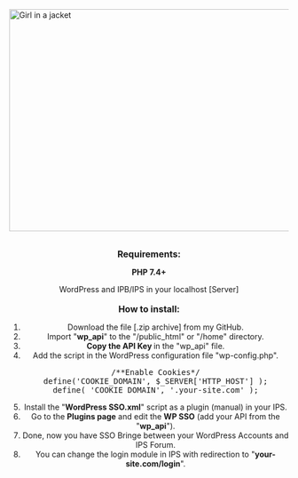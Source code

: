 <img src="https://forum.bg-gamer.com/uploads/monthly_2024_02/Screenshot2024-02-01121539.png.ef0a0d143dead901b45bdd01485321dc.png" alt="Girl in a jacket" width="700" height="400">
<p dir="auto" style="text-align: center;">
	<br>
	<span style="font-size:16px;"><strong>Requirements:</strong></span>
</p>

<p style="text-align: center;">
	<span style="font-size:14px;"><strong>PHP 7.4+</strong></span>
</p>

<p style="text-align: center;">
	WordPress and IPB/IPS in your localhost [Server]<br>
	<br>
	<span style="font-size:16px;"><strong>How to install:</strong></span>
</p>

<ol>
	<li style="text-align: center;">
		Download the file [.zip archive] from my GitHub.
	</li>
	<li style="text-align: center;">
		Import &quot;<strong>wp_api</strong>&quot; to the &quot;/public_html&quot; or &quot;/home&quot; directory.
	</li>
	<li style="text-align: center;">
		<strong>Copy the API Key </strong>in the &quot;wp_api&quot; file.
	</li>
	<li style="text-align: center;">
		Add the script in the WordPress configuration file &quot;wp-config.php&quot;.
		<pre class="ipsCode prettyprint lang-php prettyprinted" id="ips_uid_9130_8" style=""><span class="com">/**Enable Cookies*/</span><span class="pln">
define</span><span class="pun">(</span><span class="str">&#39;COOKIE_DOMAIN&#39;</span><span class="pun">,</span><span class="pln"> $_SERVER</span><span class="pun">[</span><span class="str">&#39;HTTP_HOST&#39;</span><span class="pun">]</span><span class="pln"> </span><span class="pun">);</span><span class="pln">
define</span><span class="pun">(</span><span class="pln"> </span><span class="str">&#39;COOKIE_DOMAIN&#39;</span><span class="pun">,</span><span class="pln"> </span><span class="str">&#39;.your-site.com&#39;</span><span class="pln"> </span><span class="pun">);</span></pre>
	</li>
	<li style="text-align: center;">
		Install the &quot;<strong>WordPress SSO.xml</strong>&quot; script as a plugin (manual) in your IPS.
	</li>
	<li style="text-align: center;">
		Go to the <strong>Plugins page</strong> and edit the <strong>WP SSO</strong> (add your API from the &quot;<strong>wp_api</strong>&quot;).
	</li>
	<li style="text-align: center;">
		Done, now you have SSO Bringe between your WordPress Accounts and IPS Forum.
	</li>
	<li style="text-align: center;">
		You can change the login module in IPS with redirection to &quot;<strong>your-site.com/login</strong>&quot;.
	</li>
</ol>

<p style="text-align: center;">
	&nbsp;
</p>
